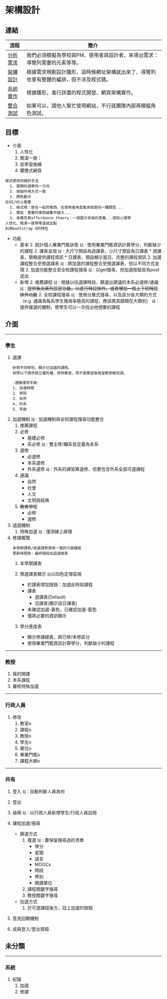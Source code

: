 # 架構設計

## 連結
流程|簡介
-------|---------
[分析需求](./requirement.md)|我們必須模擬為學校與PM、使用者與設計者，來導出需求：導覽列需要的元素等等。
[架構設計](./design.md)|根據需求規劃設計雛形，這時候網址架構就出來了、導覽列也會有整體的編排，但不涉及程式碼。
[系統實作](./implement.md)|根據雛形，進行詳盡的程式開發、網頁架構實作。
[整合測試](./test.md)|如果可以，請他人幫忙使用網站，不行就團隊內部再模擬角色測試。

## 目標
  - 介面
     1. 人性化
     1. 簡潔一致：
     1. 低學習曲線
     1. 響應式網頁

   ```
   樣式使用同樣的手法
     1. 展開的選單同一方向
     2. 按鈕作用方式一致
     3. 顏色劃分
   在UI/UX上著墨
     1. 格式塔：放在一起的東西，在使用者角度看來就是同一種類型...
     2. 費茲：重要的東西越集中越大...
     3. 承擔性質affordance theory：一個圖示背後的意義...認知心理學
   人性化、簡潔一致等等造就此點
   利用bootstrap 4的特性
   ```
  - 功能
    + 基本
       2. 統計個人畢業門檻狀態
          `註：`使用畢業門檻資訊計算學分，判斷缺少的課程
       2. 課表呈現
          `註：`大尺寸預設為週課表，小尺寸預設為日課表
          * 週課表，簡略提供課程資訊
          * 日課表，預設顯示當日、完整的課程資訊
       2. 加選課程整合至預選課表
          `註：`將加選的課程整合至預選課表，但以不同方式呈現
       2. 加選功能整合至全校課程搜尋
          `註：`以get搜尋，但加選按鈕皆為post送出
    + 新增
       2. 推薦課程
          `註：`根據以往選課時段，篩選出建議的本系必選修/通識
          `註：`~~提供負向表列設定功能，以進行時段排外，或者增加一個上下班時段排外功能~~
       2. 全校課程搜尋
          `註：`使用分層式搜尋，以及區分各大類的方式（e.g. 通識為每系學生搜尋率極高的課程，應該將其歸類在大類別）
          `註：`提供複選的機制，使學生可以一次找出他想要的課程

## 介面

---
### 學生
1. 選課
   ```
   針對不同修別，顯示已加選的課程。
   依照以下順序設立優先權，排除衝堂，而不是衝堂後兩堂都拒絕加選。
   
   -通識僅依年級-
   1. 加選時間
   2. 學院
   3. 系所
   4. 科系
   5. 年級
   ```
1. 加選機制
   `註：`加選機制與全校課程搜尋功能整合
   1. 推薦課程
   1. 必修
      * 基礎必修
      * 系必修
         `註：`雙主修/輔系皆定義為本系
   1. 選修
      * 必選修
      * 本系選修
      * 外系選修
         `註：`外系的課皆算選修，但要包含外系全部可選課程
   1. 通識
      * 自然
      * 社會
      * 人文
      * 文明與經典
   1. ~~教育學程~~
      * 必修
      * 選修
1. 退選機制
   1. 特殊加選
      `註：`僅須線上辦理
1. 修課概覽
   ```
   本學期課表/欲選課表使用一致的介面模板
   更新時間為：最終階段加退選結束
   ```
   1. 本學期課表
   1. 預選課表顯示
      `註`以四色定理區隔
      * 於課表增加按鈕：加選此時段課程
      * 課表
         + 週課表(Default)
         + 日課表(顯示該日課表)
      * 未確認加選-黃色，已確認加選-藍色
      * 僅將必要的資訊顯示

   1. 學分進度表
      * 顯示修課總表，將已修/未修區分
      * 使用畢業門檻資訊計算學分，判斷缺少的課程

---
### 教授
1. 我的開課
1. 本系課程
1. 審核特殊加選

---
### 行政人員
1. 修改
   1. 教室o
   1. 課程o
   1. 教授o
   1. 學生o
   1. 單位o
   1. 畢業門檻o
   1. 課程大綱o

---
### 共有
1. 登入
   `註：`自動判斷人員為何
1. 登出
1. ~~註冊~~
   `註：`以行政人員新增學生/行政人員註冊
1. 課程加選/搜尋
   * 篩選方式
      1. 複選
         `註：`要保留搜尋過的清單
         + 學分
         + 星期
         + 語言
         + MOOCs
         + 時段
         + 修別
         + 開課單位
      1. 課程關鍵字搜尋
      1. 教授關鍵字搜尋
   * 加選方式
      1. 於可選課程後方，冠上加選的按鈕

1. 意見回饋機制
1. 成員登入/登出按鈕

## 未分類
---
### 系統
1. 紀錄
   1. 加選
   1. 修課
